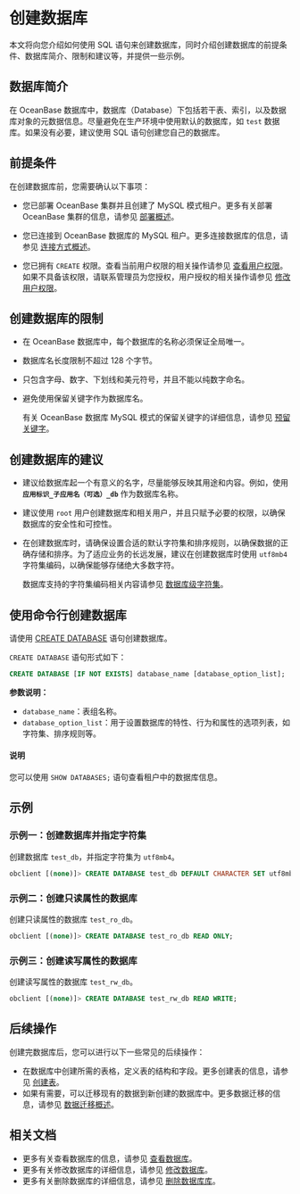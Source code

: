 # 创建数据库

本文将向您介绍如何使用 SQL 语句来创建数据库，同时介绍创建数据库的前提条件、数据库简介、限制和建议等，并提供一些示例。

## 数据库简介

在 OceanBase 数据库中，数据库（Database）下包括若干表、索引，以及数据库对象的元数据信息。尽量避免在生产环境中使用默认的数据库，如 `test` 数据库。如果没有必要，建议使用 SQL 语句创建您自己的数据库。

## 前提条件

在创建数据库前，您需要确认以下事项：

* 您已部署 OceanBase 集群并且创建了 MySQL 模式租户。更多有关部署 OceanBase 集群的信息，请参见 [部署概述](../../../400.deploy/100.deploy-overview.md)。

* 您已连接到 OceanBase 数据库的 MySQL 租户。更多连接数据库的信息，请参见 [连接方式概述](../100.connect-to-oceanbase-database-of-mysql-mode/100.connection-methods-overview-of-mysql-mode.md)。

* 您已拥有 `CREATE` 权限。查看当前用户权限的相关操作请参见 [查看用户权限](../../../600.manage/500.security-and-permissions/300.access-control/200.user-and-permission/200.permission-of-mysql-mode/400.view-user-permissions-of-mysql-mode.md)。如果不具备该权限，请联系管理员为您授权，用户授权的相关操作请参见 [修改用户权限](../../../600.manage/500.security-and-permissions/300.access-control/200.user-and-permission/200.permission-of-mysql-mode/500.modify-user-permissions-of-mysql-mode.md)。

## 创建数据库的限制

* 在 OceanBase 数据库中，每个数据库的名称必须保证全局唯一。
* 数据库名长度限制不超过 128 个字节。
* 只包含字母、数字、下划线和美元符号，并且不能以纯数字命名。
* 避免使用保留关键字作为数据库名。

    有关 OceanBase 数据库 MySQL 模式的保留关键字的详细信息，请参见 [预留关键字](../../../700.reference/500.sql-reference/800.reserved-keyword-of-mysql-mode.md)。

## 创建数据库的建议

* 建议给数据库起一个有意义的名字，尽量能够反映其用途和内容。例如，使用 **`应用标识_子应用名（可选）_db`** 作为数据库名称。
* 建议使用 `root` 用户创建数据库和相关用户，并且只赋予必要的权限，以确保数据库的安全性和可控性。
* 在创建数据库时，请确保设置合适的默认字符集和排序规则，以确保数据的正确存储和排序。为了适应业务的长远发展，建议在创建数据库时使用 `utf8mb4` 字符集编码，以确保能够存储绝大多数字符。

  数据库支持的字符集编码相关内容请参见 [数据库级字符集](../../../700.reference/500.sql-reference/100.sql-syntax/200.common-tenant-of-mysql-mode/100.basic-elements-of-mysql-mode/300.character-set-and-collation-of-mysql-mode/400.specify-character-set-and-collation-of-mysql-mode.md)。

## 使用命令行创建数据库

请使用 [CREATE DATABASE](../../../700.reference/500.sql-reference/100.sql-syntax/200.common-tenant-of-mysql-mode/600.sql-statement-of-mysql-mode/2100.create-database-of-mysql-mode.md) 语句创建数据库。

`CREATE DATABASE` 语句形式如下：

```sql
CREATE DATABASE [IF NOT EXISTS] database_name [database_option_list];
```

**参数说明：**

* `database_name`：表组名称。
* `database_option_list`：用于设置数据库的特性、行为和属性的选项列表，如字符集、排序规则等。

<main id="notice" type='explain'>
  <h4>说明</h4>
  <p>您可以使用 <code>SHOW DATABASES;</code> 语句查看租户中的数据库信息。</p>
</main>

## 示例

### 示例一：创建数据库并指定字符集

创建数据库 `test_db`，并指定字符集为 `utf8mb4`。

```sql
obclient [(none)]> CREATE DATABASE test_db DEFAULT CHARACTER SET utf8mb4;
```

### 示例二：创建只读属性的数据库

创建只读属性的数据库 `test_ro_db`。

```sql
obclient [(none)]> CREATE DATABASE test_ro_db READ ONLY;
```

### 示例三：创建读写属性的数据库

创建读写属性的数据库 `test_rw_db`。

```sql
obclient [(none)]> CREATE DATABASE test_rw_db READ WRITE;
```

## 后续操作

创建完数据库后，您可以进行以下一些常见的后续操作：

* 在数据库中创建所需的表格，定义表的结构和字段。更多创建表的信息，请参见 [创建表](300.create-table-of-mysql-mode-in-develop.md)。
* 如果有需要，可以迁移现有的数据到新创建的数据库中。更多数据迁移的信息，请参见 [数据迁移概述](../../../500.data-migration/100.data-migration-overview.md)。

## 相关文档

* 更多有关查看数据库的信息，请参见 [查看数据库](../../../700.reference/300.database-object-management/100.manage-object-of-mysql-mode/100.manage-databases-of-mysql-mode/200.view-a-database-of-mysql-mode.md)。
* 更多有关修改数据库的详细信息，请参见 [修改数据库](../../../700.reference/300.database-object-management/100.manage-object-of-mysql-mode/100.manage-databases-of-mysql-mode/300.modify-a-database-of-mysql-mode.md)。
* 更多有关删除数据库的详细信息，请参见 [删除数据库库](../../../700.reference/300.database-object-management/100.manage-object-of-mysql-mode/100.manage-databases-of-mysql-mode/400.delete-a-database-of-mysql-mode.md)。
